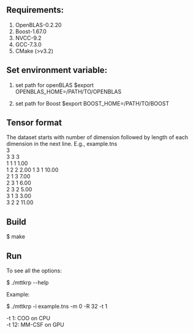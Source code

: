 ## Requirements:

1. OpenBLAS-0.2.20
2. Boost-1.67.0
3. NVCC-9.2
4. GCC-7.3.0
5. CMake (>v3.2)

## Set environment variable:

1. set path for openBLAS
$export OPENBLAS_HOME=/PATH/TO/OPENBLAS

2. set path for Boost
$export BOOST_HOME=/PATH/TO/BOOST

## Tensor format

The dataset starts with number of dimension followed by length of each dimension in the next line. E.g.,
example.tns  
3  
3 3 3  
1 1 1 1.00  
1 2 2 2.00
1 3 1 10.00  
2 1 3 7.00  
2 3 1 6.00  
2 3 2 5.00  
3 1 3 3.00  
3 2 2 11.00   

## Build 

$ make  

## Run

To see all the options: 

$ ./mttkrp --help

Example:

$ ./mttkrp -i example.tns -m 0 -R 32 -t 1  

-t 1: COO on CPU  
-t 12: MM-CSF on GPU  



